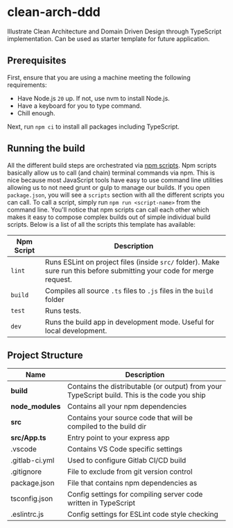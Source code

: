 # clean-arch-ddd
Illustrate Clean Architecture and Domain Driven Design through TypeScript implementation. Can be used as starter template for future application.

## Prerequisites

First, ensure that you are using a machine meeting the following requirements:

* Have Node.js `20` up. If not, use nvm to install Node.js.
* Have a keyboard for you to type command.
* Chill enough.

Next, run `npm ci` to install all packages including TypeScript.

## Running the build
All the different build steps are orchestrated via [npm scripts](https://docs.npmjs.com/misc/scripts).
Npm scripts basically allow us to call (and chain) terminal commands via npm.
This is nice because most JavaScript tools have easy to use command line utilities allowing us to not need grunt or gulp to manage our builds.
If you open `package.json`, you will see a `scripts` section with all the different scripts you can call.
To call a script, simply run `npm run <script-name>` from the command line.
You'll notice that npm scripts can call each other which makes it easy to compose complex builds out of simple individual build scripts.
Below is a list of all the scripts this template has available:


| Npm Script | Description |
| ------------------------- | ------------------------------------------------------------------------------------------------- |
| `lint`                    | Runs ESLint on project files (inside `src/` folder). Make sure run this before submitting your code for merge request. |
| `build`                   | Compiles all source `.ts` files to `.js` files in the `build` folder                              |
| `test`                    | Runs tests.                                                                                       |
| `dev`                     | Runs the build app in development mode. Useful for local development.                             |


## Project Structure
| Name | Description |
| ------------------------ | --------------------------------------------------------------------------------------------- |
| **build**                | Contains the distributable (or output) from your TypeScript build. This is the code you ship  |
| **node_modules**         | Contains all your npm dependencies                                                            |
| **src**                  | Contains your source code that will be compiled to the build dir                              |
| **src/App.ts**           | Entry point to your express app                                                               |
| .vscode                  | Contains VS Code specific settings                                                            |
| .gitlab-ci.yml           | Used to configure Gitlab CI/CD build                                                          |
| .gitignore               | File to exclude from git version control                                                      |
| package.json             | File that contains npm dependencies as                                                        |
| tsconfig.json            | Config settings for compiling server code written in TypeScript                               |
| .eslintrc.js             | Config settings for ESLint code style checking                                                |
